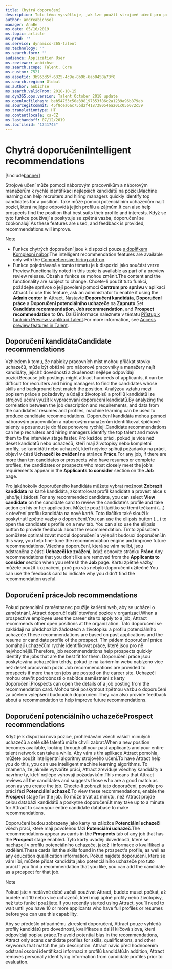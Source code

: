 ```yaml
---
title: Chytrá doporučení
description: Toto téma vysvětluje, jak lze použít strojové učení pro poskytnutí doporučení pro práce a uchazeče o práci.
author: andreabichsel
manager: AnnBe
ms.date: 05/16/2019
ms.topic: article
ms.prod: ''
ms.service: dynamics-365-talent
ms.technology: ''
ms.search.form: ''
audience: Application User
ms.reviewer: anbichse
ms.search.scope: Talent, Core
ms.custom: 7521
ms.assetid: 3b953d5f-6325-4c9e-8b9b-6ab0458a73f8
ms.search.region: Global
ms.author: anbichse
ms.search.validFrom: 2018-10-15
ms.dyn365.ops.version: Talent October 2018 update
ms.openlocfilehash: beb54753c50e398197353f86c2a1239a96b879eb
ms.sourcegitcommit: 45f8cea6ac75bd2f4187380546a201c056072c59
ms.translationtype: HT
ms.contentlocale: cs-CZ
ms.lasthandoff: 07/12/2019
ms.locfileid: "1741745"
---
```

# <a name="intelligent-recommendations"></a><span data-ttu-id="3deb0-103">Chytrá doporučení</span><span class="sxs-lookup"><span data-stu-id="3deb0-103">Intelligent recommendations</span></span>

[!include[banner](../includes/banner.md)]

<span data-ttu-id="3deb0-104">Strojové učení může pomoci náborovým pracovníkům a náborovým manažerům k rychlé identifikaci nejlepších kandidátů na pozici.</span><span class="sxs-lookup"><span data-stu-id="3deb0-104">Machine learning can help recruiters and hiring managers quickly identify top candidates for a position.</span></span> <span data-ttu-id="3deb0-105">Také může pomoci potenciálním uchazečům najít pozici, která nejlépe odpovídá jejich profilu a zájmům.</span><span class="sxs-lookup"><span data-stu-id="3deb0-105">It can also help prospects find the position that best suits their profile and interests.</span></span> <span data-ttu-id="3deb0-106">Když se tyto funkce používají a poskytuje se zpětná vazba, doporučení se zdokonalují.</span><span class="sxs-lookup"><span data-stu-id="3deb0-106">As these features are used, and feedback is provided, recommendations will improve.</span></span>

> [!NOTE] 
> - <span data-ttu-id="3deb0-107">Funkce chytrých doporučení jsou k dispozici pouze [s doplňkem Komplexní nábor](https://docs.microsoft.com/dynamics365/unified-operations/talent/attract-comprehensive-hiring).</span><span class="sxs-lookup"><span data-stu-id="3deb0-107">The intelligent recommendation features are available only with the [Comprehensive hiring add-on](https://docs.microsoft.com/dynamics365/unified-operations/talent/attract-comprehensive-hiring).</span></span>
> - <span data-ttu-id="3deb0-108">Funkce pojednávaná v tomto tématu je k dispozici jako součást verze Preview.</span><span class="sxs-lookup"><span data-stu-id="3deb0-108">Functionality noted in this topic is available as part of a preview review release.</span></span> <span data-ttu-id="3deb0-109">Obsah a funkce se mohou změnit.</span><span class="sxs-lookup"><span data-stu-id="3deb0-109">The content and the functionality are subject to change.</span></span> <span data-ttu-id="3deb0-110">Chcete-li použít tuto funkci, požádejte správce o její povolení pomocí **Centrum pro správu** v aplikaci Attract.</span><span class="sxs-lookup"><span data-stu-id="3deb0-110">To use this feature, ask an administrator to enable it using the **Admin center** in Attract.</span></span> <span data-ttu-id="3deb0-111">Nastavte **Doporučení kandidáta**, **Doporučení práce** a **Doporučení potenciálního uchazeče** na **Zapnuto**.</span><span class="sxs-lookup"><span data-stu-id="3deb0-111">Set **Candidate recommendation**, **Job recommendation**, and **Prospect recommendation** to **On**.</span></span> <span data-ttu-id="3deb0-112">Další informace naleznete v tématu [Přístup k funkcím Preview v aplikaci Talent](./access-preview-feature.md).</span><span class="sxs-lookup"><span data-stu-id="3deb0-112">For more information, see [Access preview features in Talent](./access-preview-feature.md).</span></span> 


## <a name="candidate-recommendations"></a><span data-ttu-id="3deb0-113">Doporučení kandidáta</span><span class="sxs-lookup"><span data-stu-id="3deb0-113">Candidate recommendations</span></span>

<span data-ttu-id="3deb0-114">Vzhledem k tomu, že nabídky pracovních míst mohou přilákat stovky uchazečů, může být obtížné pro náborové pracovníky a manažery najít kandidáty, jejichž dovednosti a zkušenosti nejlépe odpovídají pozici.</span><span class="sxs-lookup"><span data-stu-id="3deb0-114">Because job postings might attract hundreds of applicants, it can be difficult for recruiters and hiring managers to find the candidates whose skills and background best match the position.</span></span> <span data-ttu-id="3deb0-115">Analýzou vztahu mezi popisem práce a požadavky a údaji z životopisů a profilů kandidátů lze strojové učení využít k vypracování doporučení kandidátů.</span><span class="sxs-lookup"><span data-stu-id="3deb0-115">By analyzing the correlation between the job description and requirements, and data from the candidates' resumes and profiles, machine learning can be used to produce candidate recommendations.</span></span> <span data-ttu-id="3deb0-116">Doporučení kandidáta mohou pomoci náborovým pracovníkům a náborovým manažerům identifikovat špičkové talenty a posunout je do fáze pohovoru rychleji.</span><span class="sxs-lookup"><span data-stu-id="3deb0-116">Candidate recommendations can help recruiters and hiring managers identify the top talent and move them to the interview stage faster.</span></span> <span data-ttu-id="3deb0-117">Pro každou práci, pokud je více než deset kandidátů nebo uchazečů, kteří mají životopisy nebo kompletní profily, se kandidáti nebo uchazeči, kteří nejvíce splňují požadavky na práci, objeví v části **Uchazeči ke zvážení** na stránce **Práce**.</span><span class="sxs-lookup"><span data-stu-id="3deb0-117">For any job, if there are more than ten candidates or prospects who have resumes or complete profiles, the candidates or prospects who most closely meet the job's requirements appear in the **Applicants to consider** section on the **Job** page.</span></span>

<span data-ttu-id="3deb0-118">Pro jakéhokoliv doporučeného kandidáta můžete vybrat možnost **Zobrazit kandidáta** na kartě kandidáta, zkontrolovat profil kandidáta a provést akce s jeho/její žádostí.</span><span class="sxs-lookup"><span data-stu-id="3deb0-118">For any recommended candidate, you can select **View candidate** on the candidate card to review the candidate's profile and take action on his or her application.</span></span> <span data-ttu-id="3deb0-119">Můžete použít tlačítko se třemi tečkami (**...**) k otevření profilu kandidáta na nové kartě. Toto tlačítko také slouží k poskytnutí zpětné vazby o doporučení.</span><span class="sxs-lookup"><span data-stu-id="3deb0-119">You can use the ellipsis button (**...**) to open the candidate's profile on a new tab. You can also use the ellipsis button to provide feedback about the recommendation.</span></span> <span data-ttu-id="3deb0-120">Tímto způsobem pomůžete optimalizovat modul doporučení a vylepšit budoucí doporučení.</span><span class="sxs-lookup"><span data-stu-id="3deb0-120">In this way, you help fine-tune the recommendation engine and improve future recommendations.</span></span> <span data-ttu-id="3deb0-121">Všechna doporučení, která se vám nelíbí, jsou odstraněna z části **Uchazeči ke zvážení**, když obnovíte stránku **Práce**.</span><span class="sxs-lookup"><span data-stu-id="3deb0-121">Any recommendations that you don't like are removed from the **Applicants to consider** section when you refresh the **Job** page.</span></span> <span data-ttu-id="3deb0-122">Kartu zpětné vazby můžete použít k označení, proč pro vás nebylo doporučení užitečné.</span><span class="sxs-lookup"><span data-stu-id="3deb0-122">You can use the feedback card to indicate why you didn't find the recommendation useful.</span></span>

## <a name="job-recommendations"></a><span data-ttu-id="3deb0-123">Doporučení práce</span><span class="sxs-lookup"><span data-stu-id="3deb0-123">Job recommendations</span></span> 

<span data-ttu-id="3deb0-124">Pokud potenciální zaměstnanec použije kariérní web, aby se ucházel o zaměstnání, Attract doporučí další otevřené pozice v organizaci.</span><span class="sxs-lookup"><span data-stu-id="3deb0-124">When a prospective employee uses the career site to apply to a job, Attract recommends other open positions at the organization.</span></span> <span data-ttu-id="3deb0-125">Tato doporučení se zakládají na předchozích žádostech a životopisu a profilu potenciálního uchazeče.</span><span class="sxs-lookup"><span data-stu-id="3deb0-125">These recommendations are based on past applications and the resume or candidate profile of the prospect.</span></span> <span data-ttu-id="3deb0-126">Tím pádem doporučení práce pomáhají uchazečům rychle identifikovat práce, které jsou pro ně nejvhodnější.</span><span class="sxs-lookup"><span data-stu-id="3deb0-126">Therefore, job recommendations help prospects quickly identify the jobs that are the best fit for them.</span></span> <span data-ttu-id="3deb0-127">Doporučení práce jsou poskytována uchazečům tehdy, pokud je na kariérním webu nabízeno více než deset pracovních pozic.</span><span class="sxs-lookup"><span data-stu-id="3deb0-127">Job recommendations are provided to prospects if more than ten jobs are posted on the career site.</span></span> <span data-ttu-id="3deb0-128">Uchazeči mohou otevřít podrobnosti o nabídce zaměstnání z karty doporučení.</span><span class="sxs-lookup"><span data-stu-id="3deb0-128">Prospects can open the details of a job posting from the recommendation card.</span></span> <span data-ttu-id="3deb0-129">Mohou také poskytnout zpětnou vazbu o doporučení za účelem vylepšení budoucích doporučení.</span><span class="sxs-lookup"><span data-stu-id="3deb0-129">They can also provide feedback about a recommendation to help improve future recommendations.</span></span>

## <a name="prospect-recommendations"></a><span data-ttu-id="3deb0-130">Doporučení potenciálního uchazeče</span><span class="sxs-lookup"><span data-stu-id="3deb0-130">Prospect recommendations</span></span> 

<span data-ttu-id="3deb0-131">Když je k dispozici nová pozice, prohledávání všech vašich minulých uchazečů a celé sítě talentů může chvíli zabrat.</span><span class="sxs-lookup"><span data-stu-id="3deb0-131">When a new position becomes available, looking through all your past applicants and your entire talent network can take a while.</span></span> <span data-ttu-id="3deb0-132">Aby vám s tím aplikace Attract pomohla, můžete použít inteligentní algoritmy strojového učení.</span><span class="sxs-lookup"><span data-stu-id="3deb0-132">To have Attract help you do this, you can use intelligent machine learning algorithms.</span></span> <span data-ttu-id="3deb0-133">To znamená, že jakmile vytvoříte práci, Attract zreviduje všechny kandidáty a navrhne ty, kteří nejlépe vyhovují požadavkům.</span><span class="sxs-lookup"><span data-stu-id="3deb0-133">This means that Attract reviews all the candidates and suggests those who are a good match as soon as you create the job.</span></span> <span data-ttu-id="3deb0-134">Chcete-li zobrazit tato doporučení, povolte pro práci fázi **Potenciální uchazeč**.</span><span class="sxs-lookup"><span data-stu-id="3deb0-134">To view these recommendations, enable the **Prospect** stage for the job.</span></span> <span data-ttu-id="3deb0-135">To může trvat až minutu, než Attract projde celou databázi kandidátů a poskytne doporučení.</span><span class="sxs-lookup"><span data-stu-id="3deb0-135">It may take up to a minute for Attract to scan your entire candidate database to make recommendations.</span></span>

<span data-ttu-id="3deb0-136">Doporučení budou zobrazeny jako karty na záložce **Potenciální uchazeči** všech prací, které mají povolenou fázi **Potenciální uchazeč**.</span><span class="sxs-lookup"><span data-stu-id="3deb0-136">The recommendations appear as cards in the **Prospects** tab of any job that has the **Prospect** stage enabled.</span></span> <span data-ttu-id="3deb0-137">Tyto karty uvádějí dovednosti, které se nacházejí v profilu potenciálního uchazeče, jakož i informace o kvalifikaci a vzdělání.</span><span class="sxs-lookup"><span data-stu-id="3deb0-137">These cards list the skills found in the prospect's profile, as well as any education qualification information.</span></span> <span data-ttu-id="3deb0-138">Pokud najdete doporučení, které se vám líbí, můžete přidat kandidáta jako potenciálního uchazeče pro tuto práci.</span><span class="sxs-lookup"><span data-stu-id="3deb0-138">If you find a recommendation that you like, you can add the candidate as a prospect for that job.</span></span>

> [!NOTE]
> <span data-ttu-id="3deb0-139">Pokud jste v nedávné době začali používat Attract, budete muset počkat, až budete mít 10 nebo více uchazečů, kteří mají úplné profily nebo životopisy, než tuto funkci použijete.</span><span class="sxs-lookup"><span data-stu-id="3deb0-139">If you recently started using Attract, you’ll need to wait until you have 10 or more applicants who have full profiles or resumes before you can use this capability.</span></span>

<span data-ttu-id="3deb0-140">Aby se předešlo případnému zkreslení doporučení, Attract pouze vyhledá profily kandidátů pro dovednosti, kvalifikace a další klíčová slova, která odpovídají popisu práce.</span><span class="sxs-lookup"><span data-stu-id="3deb0-140">To avoid potential bias in the recommendations, Attract only scans candidate profiles for skills, qualifications, and other keywords that match the job description.</span></span> <span data-ttu-id="3deb0-141">Attract navíc před hodnocením odstraní osobní identifikaci informací z profilů kandidátů.</span><span class="sxs-lookup"><span data-stu-id="3deb0-141">In addition, Attract removes personally identifying information from candidate profiles prior to evaluation.</span></span>
